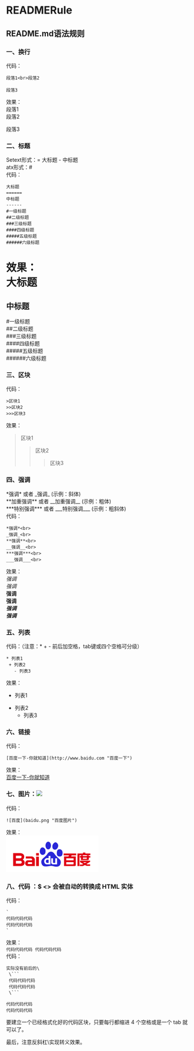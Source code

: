 # READMERule
## README.md语法规则
### 一、换行
代码：<br>
```
段落1<br>段落2

段落3
```
效果：<br>
段落1<br>
段落2

段落3

### 二、标题
Setext形式：= 大标题  - 中标题<br>
atx形式：#<br>
代码：<br>
```
大标题
======
中标题
------
#一级标题  
##二级标题  
###三级标题  
####四级标题  
#####五级标题  
######六级标题 
```
效果：<br>
大标题
======
中标题
------
#一级标题  
##二级标题  
###三级标题  
####四级标题  
#####五级标题  
######六级标题 

### 三、区块
代码：<br>
```区块
>区块1
>>区块2
>>>区块3
```
效果：<br>
>区块1
>>区块2
>>>区块3

### 四、强调
\*强调\* 或者 \_强调\_  (示例：斜体)<br>
\*\*加重强调\*\* 或者 \_\_加重强调\_\_ (示例：粗体)<br>
\*\*\*特别强调\*\*\* 或者 \_\_\_特别强调\_\_\_ (示例：粗斜体)<br>
代码：
```
*强调*<br>
_强调_<br>
**强调**<br>
__强调__<br>
***强调***<br>
___强调___<br>
```
效果：<br>
*强调*<br>
_强调_<br>
**强调**<br>
__强调__<br>
***强调***<br>
___强调___<br>

### 五、列表
代码：（注意：* + - 前后加空格，tab键或四个空格可分级）
```
* 列表1
 + 列表2
   - 列表3
```
效果：<br>
* 列表1
 + 列表2
   - 列表3

### 六、链接
代码：
```
[百度一下-你就知道](http://www.baidu.com "百度一下")
```
效果：<br>
[百度一下-你就知道](http://www.baidu.com "百度一下")

### 七、图片：![]( "title")
代码：
```
![百度](baidu.png "百度图片")
```
效果：<br>
![百度](baidu.png "百度图片")

### 八、代码 ：$ <> 会被自动的转换成 HTML 实体
代码：
```
`
代码代码代码
代码代码代码
`
```
效果：<br>
`
代码代码代码
代码代码代码
`
<br>
代码：
```
实际没有前后的\
 \```
 代码代码代码
 代码代码代码
 \```
```
```
代码代码代码
代码代码代码
```
要建立一个已经格式化好的代码区块，只要每行都缩进 4 个空格或是一个 tab 就可以了。

最后，注意反斜杠\实现转义效果。
